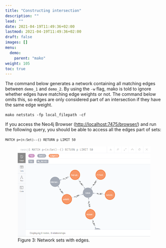 ```yaml
---
title: "Constructing intersection"
description: ""
lead: ""
date: 2021-04-19T11:49:36+02:00
lastmod: 2021-04-19T11:49:36+02:00
draft: false
images: []
menu: 
  demo:
    parent: "mako"
weight: 105
toc: true
---
```


The command below generates a network containing all matching edges between <code>demo_1</code> and <code>demo_2</code>. By using the <code>-w</code> flag, mako is told to ignore whether edges have matching edge weights or not. The command below omits this, so edges are only considered part of an intersection if they have the same edge weight. 

<code>mako netstats -fp local_filepath -cf</code>


If you access the Neo4j Browser (<a href="http://localhost:7475/browser/">http://localhost:7475/browser/</a>) and run the following query, you should be able to access all the edges part of sets:

<code>```MATCH p=(n:Set)--() RETURN p LIMIT 50```</code>


<figure>
  <img src="/images/demo_3.PNG" alt="Network sets with edges." width="600"> 
  <figcaption>Figure 3: Network sets with edges.</figcaption>
</figure>

